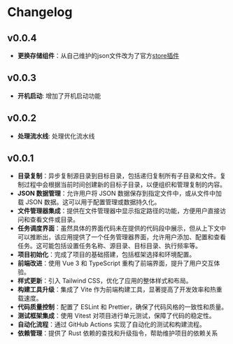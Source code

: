 <!--
 * @Author: yiranzai wuqingdzx@gmail.com
 * @Date: 2024-07-13 20:56:56
 * @LastEditors: yiranzai wuqingdzx@gmail.com
 * @LastEditTime: 2024-07-14 01:23:36
 * @FilePath: /BackupTool/CHANGES.md
 * @Description: 这是默认设置,请设置`customMade`, 打开koroFileHeader查看配置 进行设置: https://github.com/OBKoro1/koro1FileHeader/wiki/%E9%85%8D%E7%BD%AE
-->
# Changelog

## v0.0.4

- **更换存储组件**：从自己维护的json文件改为了官方[store插件](https://github.com/tauri-apps/tauri-plugin-store)

## v0.0.3

- **开机启动**: 增加了开机启动功能

## v0.0.2

- **处理流水线**: 处理优化流水线

## v0.0.1

- **目录复制**：异步复制源目录到目标目录，包括递归复制所有子目录和文件。复制过程中会根据当前时间创建新的目标子目录，以便组织和管理复制的内容。
- **JSON 数据管理**：允许用户将 JSON 数据保存到指定文件中，或从文件中加载 JSON 数据。这可以用于配置管理或数据持久化。
- **文件管理器集成**：提供在文件管理器中显示指定路径的功能，方便用户直接访问和查看文件或目录。
- **任务调度界面**：虽然具体的界面代码未在提供的代码段中展示，但从上下文中可以推断出，该应用提供了一个任务管理器界面，允许用户添加、配置和查看任务。这可能包括设置任务名称、源目录、目标目录、执行频率等。
- **项目初始化**：完成了项目的基础搭建，包括框架选择和环境配置。
- **前端改进**：使用 Vue 3 和 TypeScript 重构了前端界面，提升了用户交互体验。
- **样式更新**：引入 Tailwind CSS，优化了应用的整体样式和布局。
- **构建工具升级**：集成了 Vite 作为前端构建工具，显著提高了开发效率和热重载速度。
- **代码质量控制**：配置了 ESLint 和 Prettier，确保了代码风格的一致性和质量。
- **测试框架集成**：使用 Vitest 对项目进行单元测试，保障了代码的稳定性。
- **自动化流程**：通过 GitHub Actions 实现了自动化的测试和构建流程。
- **依赖管理**：提供了 Rust 依赖的查找和升级指令，帮助维护项目的依赖关系
